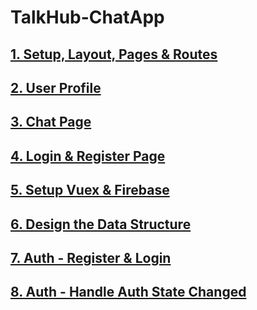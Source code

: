 # TalkHub-ChatApp
## [1. Setup, Layout, Pages & Routes](https://github.com/Tahsin000/TalkHub-ChatApp/tree/1ea2cc922e9d875c699aee3ac969b3c06c86942e)
## [2. User Profile ](https://github.com/Tahsin000/TalkHub-ChatApp/tree/2._userPage_UI)
## [3. Chat Page](https://github.com/Tahsin000/TalkHub-ChatApp/tree/3._Chat_Page)
## [4. Login & Register Page](https://github.com/Tahsin000/TalkHub-ChatApp/tree/4._Login_%26_Register_Page)
## [5. Setup Vuex & Firebase](https://github.com/Tahsin000/TalkHub-ChatApp/tree/5._Setup_Vuex_%26_Firebase)
## [6. Design the Data Structure](https://github.com/Tahsin000/TalkHub-ChatApp/tree/6._Design_the_Data_Structure)
## [7. Auth - Register & Login](https://github.com/Tahsin000/TalkHub-ChatApp/tree/7._Register_%26_Login)
## [8. Auth - Handle Auth State Changed](https://github.com/Tahsin000/TalkHub-ChatApp/tree/8._Handle_Auth_State_Changed)
